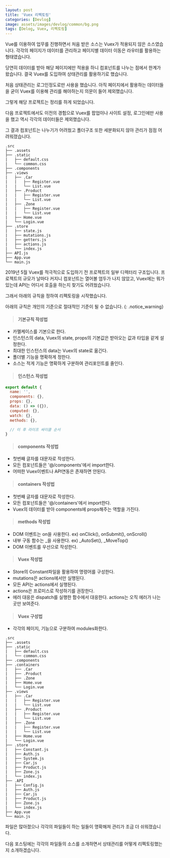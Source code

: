 ```yaml
---
layout: post
title: 'Vuex 리펙토링'
categories: [Devlog]
image: assets/images/devlog/common/bg.png
tags: [Delog, Vuex, 리펙토링]
---
```


Vue를 이용하여 업무를 진행하면서 처음 받은 소스는 Vuex가 적용되지 않은 소스였습니다. 각각의 페이지가 데이터를 관리하고 페이지별 데이터 이동은 라우터를 활용하는 형태였습니다.

당연히 데이터를 받아 해당 페이지에만 적용을 하니 컴포넌트를 나누는 점에서 한계가 왔습니다. 결국 Vuex를 도입하여 상태관리를 활용하기로 했습니다.

처음 상태관리는 로그인정도로만 사용을 했습니다. 아직 페이지에서 활용하는 데이터들을 굳이 Vuex를 이용해 관리를 해야하는지 의문이 들어 제외했습니다.

그렇게 해당 프로젝트는 정리를 하게 되었습니다.

다음 프로젝트에서도 이전의 경험으로 Vuex를 팝업이나 사이트 설정, 로그인에만 사용을 했고 역시 각각의 데이터들은 제외했습니다.

그 결과 컴포넌트는 나누기가 어려웠고 폴더구조 또한 세분화되지 않아 관리가 점점 어려워졌습니다.

```
.src
├── .assets
├── .static
|   ├── default.css
|   └── common.css
├── .components
├── .views
|   ├── .Car
|   |   ├── Register.vue
|   |   └── List.vue
|   ├── .Product
|   |   ├── Register.vue
|   |   └── List.vue
|   ├── .Zone
|   |   ├── Register.vue
|   |   └── List.vue
|   ├── Home.vue
|   └── Login.vue
├── .store
|   ├── state.js
|   ├── mutations.js
|   ├── getters.js
|   ├── actions.js
|   └── index.js
├── API.js
├── App.vue
└── main.js
```

2019년 5월 Vuex를 적극적으로 도입하기 전 프로젝트의 일부 디렉터리 구조입니다. 프로젝트의 규모가 날마다 커지니 컴포넌트는 열어볼 엄두가 나지 않았고, Vuex에는 뭐가 있는데 API는 어디서 호출을 하는지 찾기도 어려웠습니다.

그래서 아래의 규칙을 정하여 리펙토링을 시작했습니다.

아래의 규칙은 개인의 기준으로 절대적인 기준이 될 수 없습니다.
{: .notice_warning}

> #### 기본규칙 작성법

- 카멜케이스를 기본으로 한다.
- 인스턴스의 data, Vuex의 state, props의 기본값은 받아오는 값과 타입을 같게 설정한다.
- 최대한 인스턴스의 data는 Vuex의 state로 옮긴다.
- 폴더별 기능을 명확하게 정한다.
- 소스는 적게 기능은 명확하게 구분하여 관리포인트를 줄인다.

> #### 인스턴스 작성법

```javascript
export default {
  name: '',
  components: {},
  props: {},
  data: () => ({}),
  computed: {},
  watch: {},
  methods: {},

  // 이 후 라이프 싸이클 순서
}
```

> #### components 작성법

- 첫번째 글자를 대문자로 작성한다.
- 모든 컴포넌트들은 '@/components'에서 import한다.
- 어떠한 Vuex이벤트나 API연동은 존재하면 안된다.

> #### containers 작성법

- 첫번째 글자를 대문자로 작성한다.
- 모든 컴포넌트들은 '@/containers'에서 import한다.
- Vuex의 데이터를 받아 components에 props해주는 역할을 가진다.

> #### methods 작성법

- DOM 이벤트는 on을 사용한다. ex) onClick(), onSubmit(), onScroll()
- 내부 구동 함수는 \_을 사용한다. ex) \_AutoSet(), \_MoveTop()
- DOM 이벤트를 우선으로 작성한다.

> #### Vuex 작성법

- Store의 Constant파일을 활용하여 명령어를 구성한다.
- mutations은 actions에서만 실행된다.
- 모든 API는 actions에서 실행된다.
- actions은 프로미스로 작성하기를 권장한다.
- 에러 대응은 dispatch를 실행한 함수에서 대응한다. actions는 오직 에러가 나는 곳만 보여준다.

> #### Vuex 구성법

- 각각의 페이지, 기능으로 구분하여 modules화한다.

```
.src
├── .assets
├── .static
|   ├── default.css
|   └── common.css
├── .components
├── .containers
|   ├── .Car
|   ├── .Product
|   ├── .Zone
|   ├── Home.vue
|   └── Login.vue
├── .views
|   ├── .Car
|   |   ├── Register.vue
|   |   └── List.vue
|   ├── .Product
|   |   ├── Register.vue
|   |   └── List.vue
|   ├── .Zone
|   |   ├── Register.vue
|   |   └── List.vue
|   ├── Home.vue
|   └── Login.vue
├── .store
|   ├── Constant.js
|   ├── Auth.js
|   ├── System.js
|   ├── Car.js
|   ├── Product.js
|   ├── Zone.js
|   └── index.js
├── .API
|   ├── Config.js
|   ├── Auth.js
|   ├── Car.js
|   ├── Product.js
|   ├── Zone.js
|   └── index.js
├── App.vue
└── main.js
```

파일은 많아졌으나 각각의 파일들이 하는 일들이 명확해져 관리가 조금 더 쉬워졌습니다.

다음 포스팅에는 각각의 파일들의 소스를 소개하면서 상태관리를 어떻게 리펙토링했는지 소개하겠습니다.
